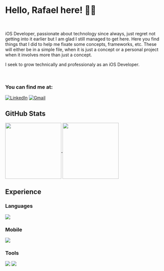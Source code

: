 <!--
### Hi there 👋

**racpsjcsp/racpsjcsp** is a ✨ _special_ ✨ repository because its `README.md` (this file) appears on your GitHub profile.

Here are some ideas to get you started:

- 🔭 I’m currently working on ...
- 🌱 I’m currently learning ...
- 👯 I’m looking to collaborate on ...
- 🤔 I’m looking for help with ...
- 💬 Ask me about ...
- 📫 How to reach me: ...
- 😄 Pronouns: ...
- ⚡ Fun fact: ...
-->


# Hello, Rafael here! 👋🏽
<br>
<p>iOS Developer, passionate about technology since always, just regret not getting into it earlier but I am glad I still managed to get here. Here you find things that I did to help me fixate some concepts, frameworks, etc. These will either be in a simple file, when it is just a concept or a personal project when it involves more than just a concept.</p>

<p>I seek to grow technically and professionaly as an iOS Developer.</p>
<br>

### You can find me at:

[![LinkedIn](https://img.shields.io/badge/linkedin-%230077B5.svg?style=for-the-badge&logo=linkedin&logoColor=white)](https://www.linkedin.com/in/rafaelplinio/)
[![Gmail](https://img.shields.io/badge/Mail-D14836?style=for-the-badge&logo=gmail&logoColor=white)](mailto:racpsjcsp@gmail.com)

## GitHub Stats

<a href="https://github.com/racpsjcsp">
  <img align="center" height="180rem" src="https://github-readme-stats.vercel.app/api?username=racpsjcsp&show_icons=true&theme=dark&count_private=true">
</a>
<a href="https://github.com/racpsjcsp">
  <img align="center" height="180rem" src="https://github-readme-stats.vercel.app/api/top-langs/?username=racpsjcsp&layout=compact&theme=dark&count_private=true">
</a>

## Experience

### Languages
<div>
  <img src="https://img.shields.io/badge/swift-F54A2A?style=for-the-badge&logo=swift&logoColor=white">
</div>

### Mobile
<div>
  <img src="https://img.shields.io/badge/iOS-000000?style=for-the-badge&logo=ios&logoColor=white">
</div>

### Tools
<div>
  <img src="https://img.shields.io/badge/Xcode-007ACC?style=for-the-badge&logo=Xcode&logoColor=white">
  <img src="https://img.shields.io/badge/git-%23F05033.svg?style=for-the-badge&logo=git&logoColor=white">
</div>
